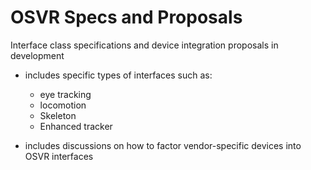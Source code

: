 # OSVR Specs and Proposals
Interface class specifications and device integration proposals in development

- includes specific types of interfaces such as:
	- eye tracking
	- locomotion
	- Skeleton
	- Enhanced tracker

- includes discussions on how to factor vendor-specific devices into OSVR interfaces
